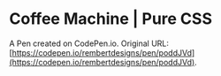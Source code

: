 # Coffee Machine | Pure CSS

A Pen created on CodePen.io. Original URL: [https://codepen.io/rembertdesigns/pen/poddJVd](https://codepen.io/rembertdesigns/pen/poddJVd).

